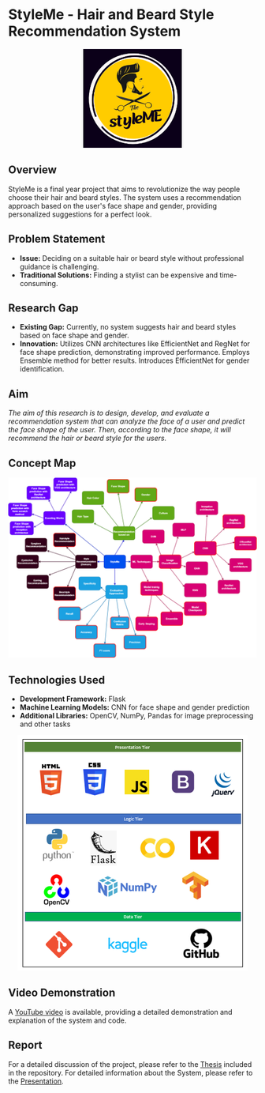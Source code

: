 # **StyleMe** - Hair and Beard Style Recommendation System

<div align="center">
   <img src="static/images/logo.png" alt="Logo" width="200" height="200">
</div>

## Overview

StyleMe is a final year project that aims to revolutionize the way people choose their hair and beard styles. The system uses a recommendation approach based on the user's face shape and gender, providing personalized suggestions for a perfect look.

## Problem Statement

- **Issue:** Deciding on a suitable hair or beard style without professional guidance is challenging.
- **Traditional Solutions:** Finding a stylist can be expensive and time-consuming.

## Research Gap

- **Existing Gap:** Currently, no system suggests hair and beard styles based on face shape and gender.
- **Innovation:** Utilizes CNN architectures like EfficientNet and RegNet for face shape prediction, demonstrating improved performance. Employs Ensemble method for better results. Introduces EfficientNet for gender identification.

## Aim

_The aim of this research is to design, develop, and evaluate a recommendation system that can analyze the face of a user and predict the face shape of the user. Then, according to 
the face shape, it will recommend the hair or beard style for the users._

## Concept Map

<div align="center">
   <img src="static/images/diagram/Cocept map.png" alt="Logo">
</div>

## Technologies Used

- **Development Framework:** Flask
- **Machine Learning Models:** CNN for face shape and gender prediction
- **Additional Libraries:** OpenCV, NumPy, Pandas for image preprocessing and other tasks

<div align="center">
   <img src="static/images/diagram/tech.png" alt="Logo">
</div>

## Video Demonstration

A [YouTube video](https://youtu.be/VMSqBqF6cwA) is available, providing a detailed demonstration and explanation of the system and code.

## Report 
For a detailed discussion of the project, please refer to the [Thesis](Thesis.pdf) included in the repository. For detailed information about the System, please refer to the [Presentation](Presentation.pdf). 



